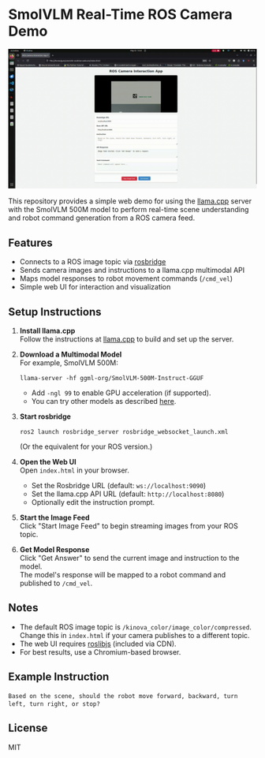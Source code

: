 # SmolVLM Real-Time ROS Camera Demo

![demo](./demo.gif)

This repository provides a simple web demo for using the [llama.cpp](https://github.com/ggml-org/llama.cpp) server with the SmolVLM 500M model to perform real-time scene understanding and robot command generation from a ROS camera feed.

## Features

- Connects to a ROS image topic via [rosbridge](https://github.com/RobotWebTools/rosbridge_suite)
- Sends camera images and instructions to a llama.cpp multimodal API
- Maps model responses to robot movement commands (`/cmd_vel`)
- Simple web UI for interaction and visualization

## Setup Instructions

1. **Install llama.cpp**  
   Follow the instructions at [llama.cpp](https://github.com/ggml-org/llama.cpp) to build and set up the server.

2. **Download a Multimodal Model**  
   For example, SmolVLM 500M:  
   ```
   llama-server -hf ggml-org/SmolVLM-500M-Instruct-GGUF
   ```
   - Add `-ngl 99` to enable GPU acceleration (if supported).
   - You can try other models as described [here](https://github.com/ggml-org/llama.cpp/blob/master/docs/multimodal.md).

3. **Start rosbridge**  
   ```
   ros2 launch rosbridge_server rosbridge_websocket_launch.xml
   ```
   (Or the equivalent for your ROS version.)

4. **Open the Web UI**  
   Open `index.html` in your browser.  
   - Set the Rosbridge URL (default: `ws://localhost:9090`)
   - Set the llama.cpp API URL (default: `http://localhost:8080`)
   - Optionally edit the instruction prompt.

5. **Start the Image Feed**  
   Click "Start Image Feed" to begin streaming images from your ROS topic.

6. **Get Model Response**  
   Click "Get Answer" to send the current image and instruction to the model.  
   The model's response will be mapped to a robot command and published to `/cmd_vel`.

## Notes

- The default ROS image topic is `/kinova_color/image_color/compressed`.  
  Change this in `index.html` if your camera publishes to a different topic.
- The web UI requires [roslibjs](https://github.com/RobotWebTools/roslibjs) (included via CDN).
- For best results, use a Chromium-based browser.

## Example Instruction

```
Based on the scene, should the robot move forward, backward, turn left, turn right, or stop?
```

## License

MIT
